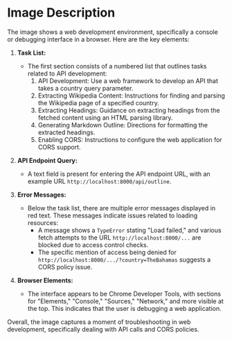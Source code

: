 # Image Description

The image shows a web development environment, specifically a console or debugging interface in a browser. Here are the key elements:

1. **Task List:** 
   - The first section consists of a numbered list that outlines tasks related to API development:
     1. API Development: Use a web framework to develop an API that takes a country query parameter.
     2. Extracting Wikipedia Content: Instructions for finding and parsing the Wikipedia page of a specified country.
     3. Extracting Headings: Guidance on extracting headings from the fetched content using an HTML parsing library.
     4. Generating Markdown Outline: Directions for formatting the extracted headings.
     5. Enabling CORS: Instructions to configure the web application for CORS support.

2. **API Endpoint Query:**
   - A text field is present for entering the API endpoint URL, with an example URL `http://localhost:8000/api/outline`.

3. **Error Messages:**
   - Below the task list, there are multiple error messages displayed in red text. These messages indicate issues related to loading resources:
     - A message shows a `TypeError` stating "Load failed," and various fetch attempts to the URL `http://localhost:8000/...` are blocked due to access control checks.
     - The specific mention of access being denied for `http://localhost:8000/.../?country=TheBahamas` suggests a CORS policy issue.

4. **Browser Elements:**
   - The interface appears to be Chrome Developer Tools, with sections for "Elements," "Console," "Sources," "Network," and more visible at the top. This indicates that the user is debugging a web application.

Overall, the image captures a moment of troubleshooting in web development, specifically dealing with API calls and CORS policies.